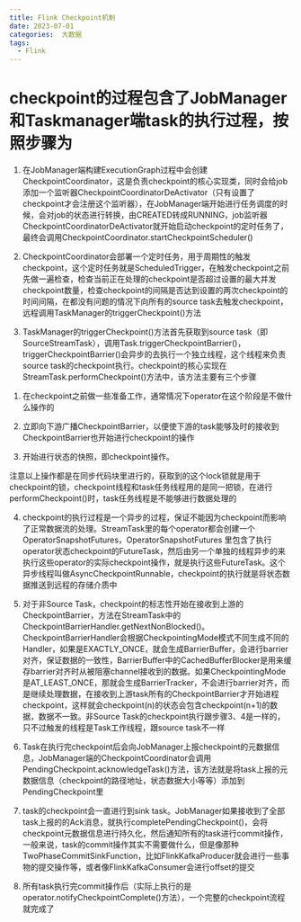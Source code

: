 ```yaml
---
title: Flink Checkpoint机制
date: 2023-07-01
categories:  大数据
tags:
  - Flink
---
```


# checkpoint的过程包含了JobManager和Taskmanager端task的执行过程，按照步骤为
1. 在JobManager端构建ExecutionGraph过程中会创建CheckpointCoordinator，这是负责checkpoint的核心实现类，同时会给job添加一个监听器CheckpointCoordinatorDeActivator（只有设置了checkpoint才会注册这个监听器），在JobManager端开始进行任务调度的时候，会对job的状态进行转换，由CREATED转成RUNNING，job监听器CheckpointCoordinatorDeActivator就开始启动checkpoint的定时任务了，最终会调用CheckpointCoordinator.startCheckpointScheduler()


2. CheckpointCoordinator会部署一个定时任务，用于周期性的触发checkpoint，这个定时任务就是ScheduledTrigger，在触发checkpoint之前先做一遍检查，检查当前正在处理的checkpoint是否超过设置的最大并发checkpoint数量，检查checkpoint的间隔是否达到设置的两次checkpoint的时间间隔，在都没有问题的情况下向所有的source task去触发checkpoint，远程调用TaskManager的triggerCheckpoint()方法


3. TaskManager的triggerCheckpoint()方法首先获取到source task（即SourceStreamTask），调用Task.triggerCheckpointBarrier()，triggerCheckpointBarrier()会异步的去执行一个独立线程，这个线程来负责source task的checkpoint执行。checkpoint的核心实现在StreamTask.performCheckpoint()方法中，该方法主要有三个步骤

1) 在checkpoint之前做一些准备工作，通常情况下operator在这个阶段是不做什么操作的

2) 立即向下游广播CheckpointBarrier，以便使下游的task能够及时的接收到CheckpointBarrier也开始进行checkpoint的操作

3) 开始进行状态的快照，即checkpoint操作。

注意以上操作都是在同步代码块里进行的，获取到的这个lock锁就是用于checkpoint的锁，checkpoint线程和task任务线程用的是同一把锁，在进行performCheckpoint()时，task任务线程是不能够进行数据处理的


4. checkpoint的执行过程是一个异步的过程，保证不能因为checkpoint而影响了正常数据流的处理。StreamTask里的每个operator都会创建一个OperatorSnapshotFutures，OperatorSnapshotFutures 里包含了执行operator状态checkpoint的FutureTask，然后由另一个单独的线程异步的来执行这些operator的实际checkpoint操作，就是执行这些FutureTask。这个异步线程叫做AsyncCheckpointRunnable，checkpoint的执行就是将状态数据推送到远程的存储介质中


5. 对于非Source Task，checkpoint的标志性开始在接收到上游的CheckpointBarrier，方法在StreamTask中的CheckpointBarrierHandler.getNextNonBlocked()。CheckpointBarrierHandler会根据CheckpointingMode模式不同生成不同的Handler，如果是EXACTLY_ONCE，就会生成BarrierBuffer，会进行barrier对齐，保证数据的一致性，BarrierBuffer中的CachedBufferBlocker是用来缓存barrier对齐时从被阻塞channel接收到的数据。如果CheckpointingMode是AT_LEAST_ONCE，那就会生成BarrierTracker，不会进行barrier对齐，而是继续处理数据，在接收到上游task所有的CheckpointBarrier才开始进程checkpoint，这样就会checkpoint(n)的状态会包含checkpoint(n+1)的数据，数据不一致。非Source Task的checkpoint执行跟步骤3、4是一样的，只不过触发的线程是Task工作线程，跟source task不一样


6. Task在执行完checkpoint后会向JobManager上报checkpoint的元数据信息，JobManager端的CheckpointCoordinator会调用PendingCheckpoint.acknowledgeTask()方法，该方法就是将task上报的元数据信息（checkpoint的路径地址，状态数据大小等等）添加到PendingCheckpoint里


7. task的checkpoint会一直进行到sink task。JobManager如果接收到了全部task上报的的Ack消息，就执行completePendingCheckpoint()，会将checkpoint元数据信息进行持久化，然后通知所有的task进行commit操作，一般来说，task的commit操作其实不需要做什么，但是像那种TwoPhaseCommitSinkFunction，比如FlinkKafkaProducer就会进行一些事物的提交操作等，或者像FlinkKafkaConsumer会进行offset的提交


8. 所有task执行完commit操作后（实际上执行的是operator.notifyCheckpointComplete()方法），一个完整的checkpoint流程就完成了